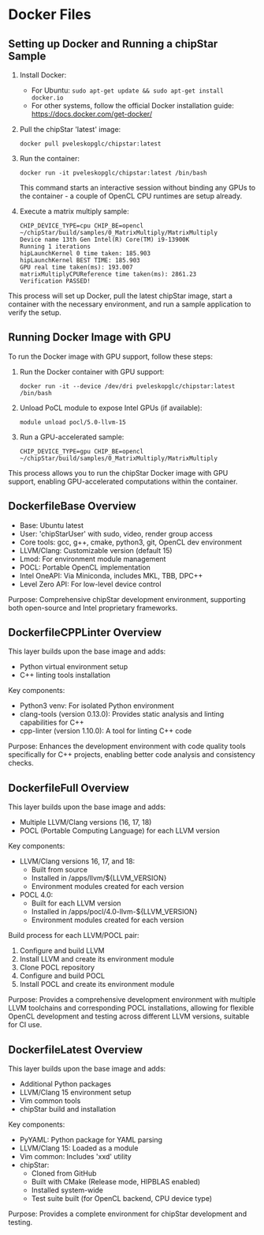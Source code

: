# Docker Files

## Setting up Docker and Running a chipStar Sample

1. Install Docker:
   - For Ubuntu: `sudo apt-get update && sudo apt-get install docker.io`
   - For other systems, follow the official Docker installation guide: https://docs.docker.com/get-docker/

2. Pull the chipStar 'latest' image:
   ```
   docker pull pveleskopglc/chipstar:latest
   ```

3. Run the container:
   ```
   docker run -it pveleskopglc/chipstar:latest /bin/bash
   ```
   This command starts an interactive session without binding any GPUs to the container - a couple of OpenCL CPU runtimes are  setup already.

4. Execute a matrix multiply sample:
   ```
   CHIP_DEVICE_TYPE=cpu CHIP_BE=opencl ~/chipStar/build/samples/0_MatrixMultiply/MatrixMultiply 
   Device name 13th Gen Intel(R) Core(TM) i9-13900K
   Running 1 iterations 
   hipLaunchKernel 0 time taken: 185.903
   hipLaunchKernel BEST TIME: 185.903
   GPU real time taken(ms): 193.007
   matrixMultiplyCPUReference time taken(ms): 2861.23
   Verification PASSED!
   ```

This process will set up Docker, pull the latest chipStar image, start a container with the necessary environment, and run a sample application to verify the setup.


## Running Docker Image with GPU

To run the Docker image with GPU support, follow these steps:

1. Run the Docker container with GPU support:
   ```
   docker run -it --device /dev/dri pveleskopglc/chipstar:latest /bin/bash
   ```

2. Unload PoCL module to expose Intel GPUs (if available):
   ```
   module unload pocl/5.0-llvm-15
   ```

3. Run a GPU-accelerated sample:
   ```
   CHIP_DEVICE_TYPE=gpu CHIP_BE=opencl ~/chipStar/build/samples/0_MatrixMultiply/MatrixMultiply
   ```

This process allows you to run the chipStar Docker image with GPU support, enabling GPU-accelerated computations within the container.

## DockerfileBase Overview

- Base: Ubuntu latest
- User: 'chipStarUser' with sudo, video, render group access
- Core tools: gcc, g++, cmake, python3, git, OpenCL dev environment
- LLVM/Clang: Customizable version (default 15)
- Lmod: For environment module management
- POCL: Portable OpenCL implementation
- Intel OneAPI: Via Miniconda, includes MKL, TBB, DPC++
- Level Zero API: For low-level device control

Purpose: Comprehensive chipStar development environment, supporting both open-source and Intel proprietary frameworks. 


## DockerfileCPPLinter Overview

This layer builds upon the base image and adds:

- Python virtual environment setup
- C++ linting tools installation

Key components:
- Python3 venv: For isolated Python environment
- clang-tools (version 0.13.0): Provides static analysis and linting capabilities for C++
- cpp-linter (version 1.10.0): A tool for linting C++ code

Purpose: Enhances the development environment with code quality tools specifically for C++ projects, enabling better code analysis and consistency checks.

## DockerfileFull Overview

This layer builds upon the base image and adds:

- Multiple LLVM/Clang versions (16, 17, 18)
- POCL (Portable Computing Language) for each LLVM version

Key components:
- LLVM/Clang versions 16, 17, and 18:
  - Built from source
  - Installed in /apps/llvm/${LLVM_VERSION}
  - Environment modules created for each version
- POCL 4.0:
  - Built for each LLVM version
  - Installed in /apps/pocl/4.0-llvm-${LLVM_VERSION}
  - Environment modules created for each version

Build process for each LLVM/POCL pair:
1. Configure and build LLVM
2. Install LLVM and create its environment module
3. Clone POCL repository
4. Configure and build POCL
5. Install POCL and create its environment module

Purpose: Provides a comprehensive development environment with multiple LLVM toolchains and corresponding POCL installations, allowing for flexible OpenCL development and testing across different LLVM versions, suitable for CI use. 



## DockerfileLatest Overview

This layer builds upon the base image and adds:

- Additional Python packages
- LLVM/Clang 15 environment setup
- Vim common tools
- chipStar build and installation

Key components:
- PyYAML: Python package for YAML parsing
- LLVM/Clang 15: Loaded as a module
- Vim common: Includes 'xxd' utility
- chipStar: 
  - Cloned from GitHub
  - Built with CMake (Release mode, HIPBLAS enabled)
  - Installed system-wide
  - Test suite built (for OpenCL backend, CPU device type)

Purpose: Provides a complete environment for chipStar development and testing.


